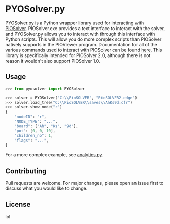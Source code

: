 # PYOSolver.py

PYOSolver.py is a Python wrapper library used for interacting with [PIOSolver](https://www.piosolver.com/). PIOSolver.exe provides a text interface to interact with the solver, and PYOSolver.py allows you to interact with through this interface with Python scripts. This will allow you do more complex scripts than PIOSolver natively supports in the PIOViewer program. Documentation for all of the various commands used to interact with PIOSolver can be found [here](https://piofiles.com/docs/upi_documentation/). This library is specifically intended for PIOSolver 2.0, although there is not reason it wouldn't also support PIOSolver 1.0.


## Usage

```python
>>> from pyosolver import PYOSolver

>>> solver = PYOSolver("C:\\PioSOLVER", "PioSOLVER2-edge")
>>> solver.load_tree("C:\\PioSOLVER\\saves\\AhKs9d.cfr")
>>> solver.show_node("r")
{
    "nodeID": "r",
    "NODE_TYPE": "...",
    "board": ["Ah", "Ks", "9d"],
    "pot": [0, 0, 10],
    "children_no": 1,
    "flags": "...",
}

```
For a more complex example, see [analytics.py](https://github.com/weston/pyosolver/blob/master/analytics.py)

## Contributing
Pull requests are welcome. For major changes, please open an issue first to discuss what you would like to change.


## License
lol
